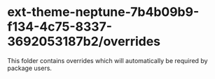 # ext-theme-neptune-7b4b09b9-f134-4c75-8337-3692053187b2/overrides

This folder contains overrides which will automatically be required by package users.
